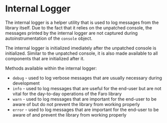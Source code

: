 # Internal Logger

The internal logger is a helper utility that is used to log messages from the library itself. Due to the fact that it
relies on the unpatched console, the messages printed by the internal logger are not captured during autoinstrumentation
of the `console` object.

The internal logger is initialized imediately after the unpatched console is initialized. Similar to the unpatched
console, it is also made available to all components that are initialized after it.

Methods available within the internal logger:

- `debug` - used to log verbose messages that are usually necessary during development
- `info` - used to log messages that are useful for the end-user but are not vital for the day-to-day operations of the
  Faro library
- `warn` - used to log messages that are important for the end-user to be aware of but do not prevent the library from
  working properly
- `error` - used to log messages that are important for the end-user to be aware of and prevent the library from working
  properly
